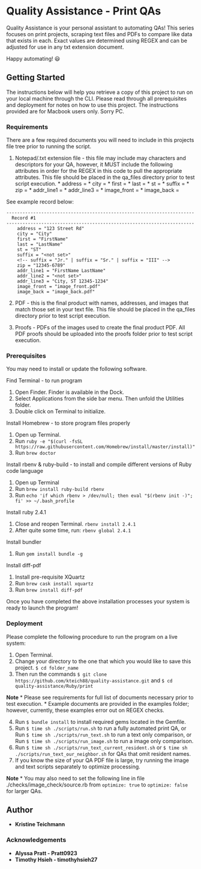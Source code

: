 # Quality Assistance - Print QAs

Quality Assistance is your personal assistant to automating QAs! This series focuses on print projects, scraping text files and PDFs to compare like data that exists in each. Exact values are determined using REGEX and can be adjusted for use in any txt extension document.

Happy automating! 😃

## Getting Started

The instructions below will help you retrieve a copy of this project to run on your local machine through the CLI. Please read through all prerequisites and deployment for notes on how to use this project.  The instructions provided are for Macbook users only. Sorry PC.

### Requirements

There are a few required documents you will need to include in this projects file tree prior to running the script.

  1. Notepad/.txt extension file - this file may include may characters and descriptors for your QA, however, it MUST include the following attributes in order for the REGEX in this code to pull the appropriate attributes. This file should be placed in the qa_files directory prior to test script execution.
    * address =
    * city =
    * first =
    * last =
    * st =
    * suffix =
    * zip =
    * addr_line1 =
    * addr_line3 =
    * image_front =
    * image_back =

See example record below:

```
----------------------------------------------------------------------
  Record #1
----------------------------------------------------------------------
    address = "123 Street Rd"
    city = "City"
    first = "FirstName"
    last = "LastName"
    st = "ST"
    suffix = "<not set>"
    <!-- suffix = "Jr." | suffix = "Sr." | suffix = "III" -->
    zip = "12345-6789"
    addr_line1 = "FirstName LastName"
    addr_line2 = "<not set>"
    addr_line3 = "City, ST 12345-1234"
    image_front = "image_front.pdf"
    image_back = "image_back.pdf"
```

  2. PDF - this is the final product with names, addresses, and images that match those set in your text file. This file should be placed in the qa_files directory prior to test script execution.

  3. Proofs - PDFs of the images used to create the final product PDF. All PDF proofs should be uploaded into the proofs folder prior to test script execution.


### Prerequisites

You may need to install or update the following software.

Find Terminal - to run program
  1. Open Finder. Finder is available in the Dock.
  2. Select Applications from the side bar menu.  Then unfold the Utilities folder.
  3. Double click on Terminal to initialize.

Install Homebrew - to store program files properly
  1. Open up Terminal.
  2. Run `ruby -e "$(curl -fsSL https://raw.githubusercontent.com/Homebrew/install/master/install)"`
  3. Run `brew doctor`

Install rbenv & ruby-build - to install and compile different versions of Ruby code language
  1. Open up Terminal
  2. Run `brew install ruby-build rbenv`
  3. Run `echo 'if which rbenv > /dev/null; then eval "$(rbenv init -)"; fi' >> ~/.bash_profile`

Install ruby 2.4.1
  1. Close and reopen Terminal. `rbenv install 2.4.1`
  2. After quite some time, run: `rbenv global 2.4.1`

Install bundler
  1. Run `gem install bundle -g`

Install diff-pdf

  1. Install pre-requisite XQuartz
  2. Run `brew cask install xquartz`
  3. Run `brew install diff-pdf`

Once you have completed the above installation processes your system is ready to launch the program!

### Deployment

Please complete the following procedure to run the program on a live system:
  1. Open Terminal.
  2. Change your directory to the one that which you would like to save this project. `$ cd folder_name`
  3. Then run the commands `$ git clone https://github.com/kteich88/quality-assistance.git` and `$ cd quality-assistance/Ruby/print`

  **Note**
    * Please see requirements for full list of documents necessary prior to test execution.
    * Example documents are provided in the examples folder; however, currently, these examples error out on REGEX checks.

  4. Run `$ bundle install` to install required gems located in the Gemfile.
  5. Run `$ time sh ./scripts/run.sh` to run a fully automated print QA, or
     Run `$ time sh ./scripts/run_text.sh` to run a text only comparison, or
     Run `$ time sh ./scripts/run_image.sh` to run a image only comparison.
  6. Run `$ time sh ./scripts/run_text_current_resident.sh` or `$ time sh ./scripts/run_text_our_neighbor.sh` for QAs that omit resident names.
  7. If you know the size of your QA PDF file is large, try running the image and text scripts separately to optimize processing.

  **Note**
    * You may also need to set the following line in file ./checks/image_check/source.rb from `optimize: true` to `optimize: false` for larger QAs.


## Author

  * **Kristine Teichmann**


### Acknowledgements

  * **Alyssa Pratt - Pratt0923**
  * **Timothy Hsieh - timothyhsieh27**
